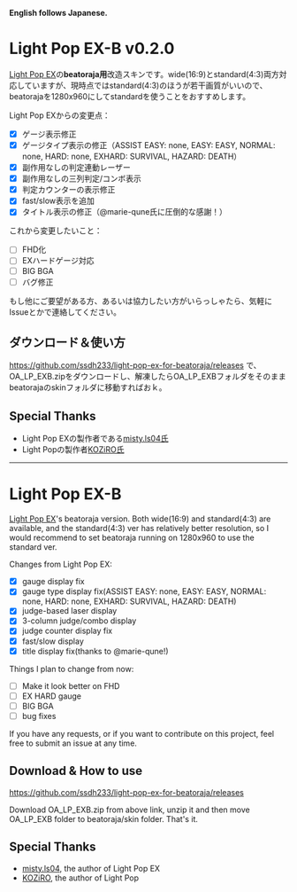 **English follows Japanese.**

# Light Pop EX-B v0.2.0

[Light Pop EX](https://mistyblue.info/lpex.html)の**beatoraja用**改造スキンです。wide(16:9)とstandard(4:3)両方対応していますが、現時点ではstandard(4:3)のほうが若干画質がいいので、beatorajaを1280x960にしてstandardを使うことをおすすめします。

Light Pop EXからの変更点：
* [x] ゲージ表示修正
* [x] ゲージタイプ表示の修正（ASSIST EASY: none, EASY: EASY, NORMAL: none, HARD: none, EXHARD: SURVIVAL, HAZARD: DEATH）
* [x] 副作用なしの判定連動レーザー
* [x] 副作用なしの三列判定/コンボ表示
* [x] 判定カウンターの表示修正
* [x] fast/slow表示を追加
* [x] タイトル表示の修正（@marie-qune氏に圧倒的な感謝！）

これから変更したいこと：
* [ ] FHD化
* [ ] EXハードゲージ対応
* [ ] BIG BGA
* [ ] バグ修正

もし他にご要望がある方、あるいは協力したい方がいらっしゃたら、気軽にIssueとかで連絡してください。

## ダウンロード＆使い方
https://github.com/ssdh233/light-pop-ex-for-beatoraja/releases
で、OA_LP_EXB.zipをダウンロードし、解凍したらOA_LP_EXBフォルダをそのままbeatorajaのskinフォルダに移動すればおｋ。

## Special Thanks
* Light Pop EXの製作者である[misty.ls04氏](https://mistyblue.info/index.html)
* Light Popの製作者[KOZiRO氏](http://overactive.nobody.jp/)

<hr/>

# Light Pop EX-B

[Light Pop EX](https://mistyblue.info/lpex.html)'s beatoraja version. Both wide(16:9) and standard(4:3) are available, and the standard(4:3) ver has relatively better resolution, so I would recommend to set beatoraja running on 1280x960 to use the standard ver.

Changes from Light Pop EX:
* [x] gauge display fix
* [x] gauge type display fix(ASSIST EASY: none, EASY: EASY, NORMAL: none, HARD: none, EXHARD: SURVIVAL, HAZARD: DEATH)
* [x] judge-based laser display
* [x] 3-column judge/combo display
* [x] judge counter display fix
* [x] fast/slow display
* [x] title display fix(thanks to @marie-qune!)

Things I plan to change from now:
* [ ] Make it look better on FHD
* [ ] EX HARD gauge
* [ ] BIG BGA
* [ ] bug fixes

If you have any requests, or if you want to contribute on this project, feel free to submit an issue at any time.

## Download & How to use
https://github.com/ssdh233/light-pop-ex-for-beatoraja/releases

Download OA_LP_EXB.zip from above link, unzip it and then move OA_LP_EXB folder to beatoraja/skin folder. That's it.

## Special Thanks
* [misty.ls04](https://mistyblue.info/index.html), the author of Light Pop EX
* [KOZiRO](http://overactive.nobody.jp/), the author of Light Pop
